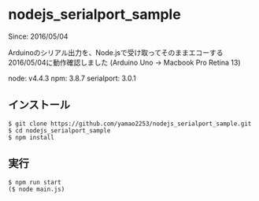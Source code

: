 # nodejs_serialport_sample

Since: 2016/05/04

Arduinoのシリアル出力を、Node.jsで受け取ってそのままエコーする  
2016/05/04に動作確認しました (Arduino Uno -> Macbook Pro Retina 13)

node: v4.4.3
npm: 3.8.7
serialport: 3.0.1

## インストール
```
$ git clone https://github.com/yamao2253/nodejs_serialport_sample.git
$ cd nodejs_serialport_sample
$ npm install
```

## 実行
```
$ npm run start
($ node main.js)
```
